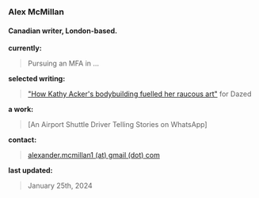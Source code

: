 ### Alex McMillan
#### Canadian writer, London-based.


**currently:**

> Pursuing an MFA in ...


**selected writing:**

> ["How Kathy Acker's bodybuilding fuelled her raucous art"](https://www.dazeddigital.com/beauty/article/60601/1/kathy-acker-bodybuilding-fuelled-her-raucous-art-eileen-myles-poet-writer 'Dazed Article') for Dazed


**a work:**

> [An Airport Shuttle Driver Telling Stories on WhatsApp]


**contact:**
> [alexander.mcmillan1 (at) gmail (dot) com](alexander.mcmillan1@gmail.com)


**last updated:**

> January 25th, 2024
